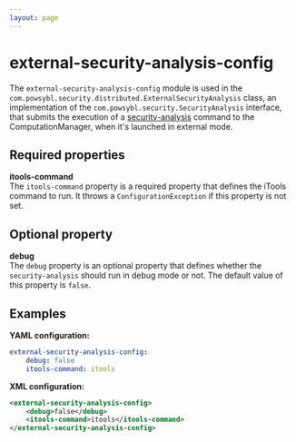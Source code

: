 ```yaml
---
layout: page
---
```


# external-security-analysis-config
The `external-security-analysis-config` module is used in the `com.powsybl.security.distributed.ExternalSecurityAnalysis` class, an implementation of the `com.powsybl.security.SecurityAnalysis` interface, that submits the execution of a [security-analysis](../itools/security-analysis.md) command to the ComputationManager, when it's launched in external mode.

## Required properties

**itools-command**  
The `itools-command` property is a required property that defines the iTools command to run. It throws a `ConfigurationException` if this property is not set.

## Optional property

**debug**  
The `debug` property is an optional property that defines whether the `security-analysis` should run in debug mode or not. The default value of this property is `false`.

## Examples

**YAML configuration:**
```yaml
external-security-analysis-config:
    debug: false
    itools-command: itools
```

**XML configuration:**
```xml
<external-security-analysis-config>
    <debug>false</debug>
    <itools-command>itools</itools-command>
</external-security-analysis-config>
```
